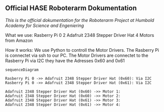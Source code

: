 
## Official HASE Roboterarm Dokumentation
*This is the official dokumentation for the Roboterarm Project at Humbold Academy for Science and Engeniering*

What we use:
Rasberry Pi 0 
2 Adafruit 2348 Stepper Driver Hat
4  Motors from Amazon

How it works:
We use Python to controll the Motor Drivers. The Rasberry Pi is connectet via ssh to our PC. 
The Motor Drivers are connectet to the Rasberry Pi via I2C they have the Adresses 0x60 and 0x61

```mermaid
sequenceDiagram

Rasberry Pi 0 ->> Adafruit 2348 Stepper Driver Hat (0x60): Via I2C
Rasberry Pi 0 ->> Adafruit 2348 Stepper Driver Hat (0x61): Via I2C

Adafruit 2348 Stepper Driver Hat (0x60) ->> Motor 1: 
Adafruit 2348 Stepper Driver Hat (0x60) ->> Motor 2: 
Adafruit 2348 Stepper Driver Hat (0x61) ->> Motor 3:
Adafruit 2348 Stepper Driver Hat (0x61) ->> Motor 4:


```
